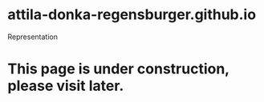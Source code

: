 # attila-donka-regensburger.github.io
Representation
<h1>This page is under construction, please visit later.<h1/>
